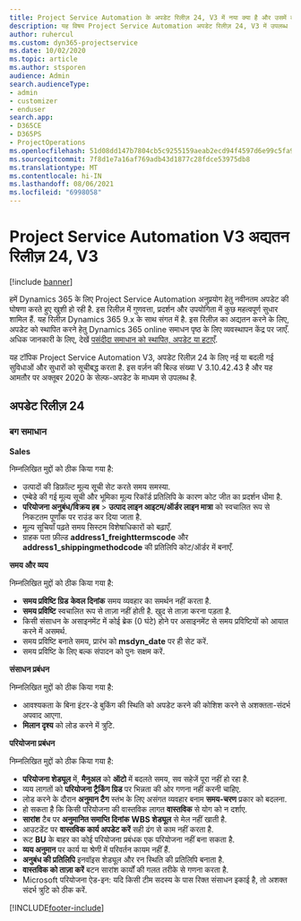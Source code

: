 ```yaml
---
title: Project Service Automation के अपडेट रिलीज़ 24, V3 में नया क्या है और उसमें क्या परिवर्तन हुआ है
description: यह विषय Project Service Automation अपडेट रिलीज़ 24, V3 में उपलब्ध सुविधाओं और सुधारों को सूचीबद्ध करता है.
author: ruhercul
ms.custom: dyn365-projectservice
ms.date: 10/02/2020
ms.topic: article
ms.author: stsporen
audience: Admin
search.audienceType:
- admin
- customizer
- enduser
search.app:
- D365CE
- D365PS
- ProjectOperations
ms.openlocfilehash: 51d08dd147b7804cb5c9255159aeab2ecd94f4597d6e99c5fa92efe1246c44d0
ms.sourcegitcommit: 7f8d1e7a16af769adb43d1877c28fdce53975db8
ms.translationtype: MT
ms.contentlocale: hi-IN
ms.lasthandoff: 08/06/2021
ms.locfileid: "6998058"
---
```

# <a name="project-service-automation-update-release-24-v3"></a>Project Service Automation V3 अद्यतन रिलीज़ 24, V3

[!include [banner](../includes/psa-now-project-operations.md)]

हमें Dynamics 365 के लिए Project Service Automation अनुप्रयोग हेतु नवीनतम अपडेट की घोषणा करते हुए खुशी हो रही है. इस रिलीज़ में गुणवत्ता, प्रदर्शन और उपयोगिता में कुछ महत्वपूर्ण सुधार शामिल हैं. यह रिलीज़ Dynamics 365 9.x के साथ संगत में है. इस रिलीज़ का अद्यतन करने के लिए, अपडेट को स्थापित करने हेतु Dynamics 365 online समाधन पृष्ठ के लिए व्यवस्थापन केंद्र पर जाएँ. अधिक जानकारी के लिए, देखें [पसंदीदा समाधान को स्थापित, अपडेट या हटाएँ](/power-platform/admin/install-remove-preferred-solution).

यह टॉपिक Project Service Automation V3, अपडेट रिलीज़ 24 के लिए नई या बदली गई सुविधाओं और सुधारों को सूचीबद्ध करता है. इस वर्ज़न की बिल्ड संख्या V 3.10.42.43 है और यह आमतौर पर अक्तूबर 2020 के सेल्फ-अपडेट के माध्यम से उपलब्ध है.

## <a name="update-release-24"></a>अपडेट रिलीज़ 24

### <a name="bug-fixes"></a>बग समाधान

**Sales**

निम्नलिखित मुद्दों को ठीक किया गया है:

- उत्पादों की डिफ़ॉल्ट मूल्य सूची सेट करते समय समस्या.
- एम्बेडे की गई मूल्य सूची और भूमिका मूल्य रिकॉर्ड प्रतिलिपि के कारण कोट जीत का प्रदर्शन धीमा है.
- **परियोजना अनुबंध/विक्रय हब** > **उत्पाद लाइन आइटम/ऑर्डर लाइन मात्रा** को स्वचालित रूप से निकटतम पूर्णांक पर राउंड कर दिया जाता है.
- मूल्य सूचियाँ पढ़ते समय सिस्टम विशेषाधिकारों को बढ़ाएँ.
- ग्राहक पता फ़ील्ड **address1_freighttermscode** और **address1_shippingmethodcode** की प्रतिलिपि कोट/ऑर्डर में बनाएँ. 


**समय और व्यय**

निम्नलिखित मुद्दों को ठीक किया गया है:

- **समय प्रविष्टि ग्रिड** **केवल दिनांक** समय व्यवहार का समर्थन नहीं करता है.
- **समय प्रविष्टि** स्वचालित रूप से ताज़ा नहीं होती है. खुद से ताज़ा करना पड़ता है.
- किसी संसाधन के असाइनमेंट में कोई ब्रेक (0 घंटे) होने पर असाइनमेंट से समय प्रविष्टियों को आयात करने में असमर्थ.
- समय प्रविष्टि बनाते समय, प्रारंभ को **msdyn_date** पर ही सेट करें.
- समय प्रविष्टि के लिए बल्क संपादन को पुनः सक्षम करें.

**संसाधन प्रबंधन**

निम्नलिखित मुद्दों को ठीक किया गया है:

- आवश्यकता के बिना इंटर-डे बुकिंग की स्थिति को अपडेट करने की कोशिश करने से अशक्तता-संदर्भ अपवाद आएगा.
- **मिलान दृश्य** को लोड करने में त्रुटि.


**परियोजना प्रबंधन**

निम्नलिखित मुद्दों को ठीक किया गया है:

- **परियोजना शेड्यूल** में, **मैनुअल** को **ऑटो** में बदलते समय, सव सहेजें पूरा नहीं हो रहा है.
- व्यय लागतों को **परियोजना ट्रैकिंग ग्रिड** पर भिन्नता की ओर गणना नहीं करनी चाहिए.
- लोड करने के दौरान **अनुमान टैग** स्तंभ के लिए असंगत व्यवहार बनाम **समय-चरण** प्रकार को बदलना.
- हो सकता है कि किसी परियोजना की वास्तविक लागत **वास्तविक** से योग को न दर्शाए.
- **सारांश** टैब पर **अनुमानित समाप्ति दिनांक** **WBS शेड्यूल** से मेल नहीं खाती है.
- आउटडेंट पर **वास्तविक कार्य अपडेट करें** सही ढंग से काम नहीं करता है.
- रूट **BU** के बाहर का कोई परियोजना प्रबंधक एक परियोजना नहीं बना सकता है.
- **व्यय अनुमान** पर कार्य या श्रेणी में परिवर्तन कायम नहीं हैं.
- **अनुबंध की प्रतिलिपि** इनवॉइस शेड्यूल और रन स्थिति की प्रतिलिपि बनाता है.
- **वास्तविक को ताज़ा करें** बटन सारांश कार्यों की गलत तरीके से गणना करता है.
- Microsoft परियोजना ऐड-इन: यदि किसी टीम सदस्य के पास रिक्त संसाधन इकाई है, तो अशक्त संदर्भ त्रुटि को ठीक करें.



[!INCLUDE[footer-include](../includes/footer-banner.md)]